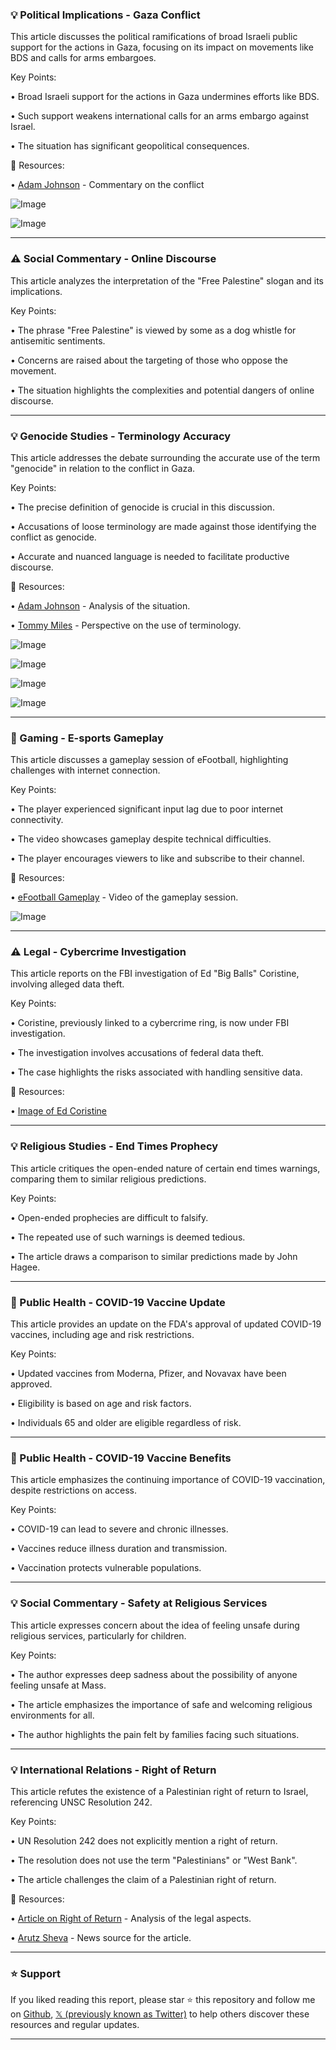 ### 💡 Political Implications - Gaza Conflict

This article discusses the political ramifications of broad Israeli public support for the actions in Gaza, focusing on its impact on movements like BDS and calls for arms embargoes.


Key Points:

•  Broad Israeli support for the actions in Gaza undermines efforts like BDS.


•  Such support weakens international calls for an arms embargo against Israel.


• The situation has significant geopolitical consequences.


🔗 Resources:

• [Adam Johnson](https://x.com/adamjohnsonCHI) - Commentary on the conflict


![Image](https://pbs.twimg.com/media/GzZ93j6WcAAEmLL?format=jpg&name=small)

![Image](https://pbs.twimg.com/media/GzZ93j6WIAALWAL?format=jpg&name=900x900)


---

### ⚠️ Social Commentary - Online Discourse

This article analyzes the interpretation of the "Free Palestine" slogan and its implications.


Key Points:

• The phrase "Free Palestine" is viewed by some as a dog whistle for antisemitic sentiments.


• Concerns are raised about the targeting of those who oppose the movement.


•  The situation highlights the complexities and potential dangers of online discourse.



---

### 💡  Genocide Studies - Terminology Accuracy

This article addresses the debate surrounding the accurate use of the term "genocide" in relation to the conflict in Gaza.


Key Points:

•  The precise definition of genocide is crucial in this discussion.


•  Accusations of loose terminology are made against those identifying the conflict as genocide.


• Accurate and nuanced language is needed to facilitate productive discourse.



🔗 Resources:

• [Adam Johnson](https://x.com/adamjohnsonCHI) - Analysis of the situation.

• [Tommy Miles](https://x.com/tommymiles) - Perspective on the use of terminology.


![Image](https://pbs.twimg.com/media/GzYFomfW0AAPqwk?format=jpg&name=small)

![Image](https://pbs.twimg.com/media/GzYGP2MXEAAmO1r?format=jpg&name=360x360)

![Image](https://pbs.twimg.com/media/GzYGVM8WUAAY_jz?format=jpg&name=small)

![Image](https://pbs.twimg.com/media/GzYGW_WWcAASvJ6?format=jpg&name=360x360)


---

### 🚀 Gaming - E-sports Gameplay

This article discusses a gameplay session of eFootball, highlighting challenges with internet connection.


Key Points:

• The player experienced significant input lag due to poor internet connectivity.


• The video showcases gameplay despite technical difficulties.


•  The player encourages viewers to like and subscribe to their channel.


🔗 Resources:

• [eFootball Gameplay](https://youtu.be/NWs2IoMkUxA) - Video of the gameplay session.

![Image](https://pbs.twimg.com/media/GzUHnOPa4AA5EF3?format=png&name=small)


---

### ⚠️ Legal - Cybercrime Investigation

This article reports on the FBI investigation of Ed "Big Balls" Coristine, involving alleged data theft.


Key Points:

•  Coristine, previously linked to a cybercrime ring, is now under FBI investigation.


•  The investigation involves accusations of federal data theft.


•  The case highlights the risks associated with handling sensitive data.


🔗 Resources:

• [Image of Ed Coristine](https://pbs.twimg.com/media/GzYSaP7XcAENFJ_?format=jpg&name=small)


---

### 💡 Religious Studies - End Times Prophecy

This article critiques the open-ended nature of certain end times warnings, comparing them to similar religious predictions.


Key Points:

•  Open-ended prophecies are difficult to falsify.


•  The repeated use of such warnings is deemed tedious.


•  The article draws a comparison to similar predictions made by John Hagee.


---

### 🤖 Public Health - COVID-19 Vaccine Update

This article provides an update on the FDA's approval of updated COVID-19 vaccines, including age and risk restrictions.


Key Points:

•  Updated vaccines from Moderna, Pfizer, and Novavax have been approved.


•  Eligibility is based on age and risk factors.


•  Individuals 65 and older are eligible regardless of risk.



---

### 🤖 Public Health - COVID-19 Vaccine Benefits

This article emphasizes the continuing importance of COVID-19 vaccination, despite restrictions on access.


Key Points:

•  COVID-19 can lead to severe and chronic illnesses.


•  Vaccines reduce illness duration and transmission.


•  Vaccination protects vulnerable populations.


---

### 💡 Social Commentary -  Safety at Religious Services

This article expresses concern about the idea of feeling unsafe during religious services, particularly for children.



Key Points:

• The author expresses deep sadness about the possibility of anyone feeling unsafe at Mass.


•  The article emphasizes the importance of safe and welcoming religious environments for all.


•  The author highlights the pain felt by families facing such situations.



---

### 💡 International Relations - Right of Return

This article refutes the existence of a Palestinian right of return to Israel, referencing UNSC Resolution 242.


Key Points:

• UN Resolution 242 does not explicitly mention a right of return.


• The resolution does not use the term "Palestinians" or "West Bank".


•  The article challenges the claim of a Palestinian right of return.

🔗 Resources:

• [Article on Right of Return](https://israelnationalnews.com/news/413987) - Analysis of the legal aspects.

• [Arutz Sheva](https://x.com/ArutzSheva_En) - News source for the article.


---

### ⭐️ Support

If you liked reading this report, please star ⭐️ this repository and follow me on [Github](https://github.com/Drix10), [𝕏 (previously known as Twitter)](https://x.com/DRIX_10_) to help others discover these resources and regular updates.

---